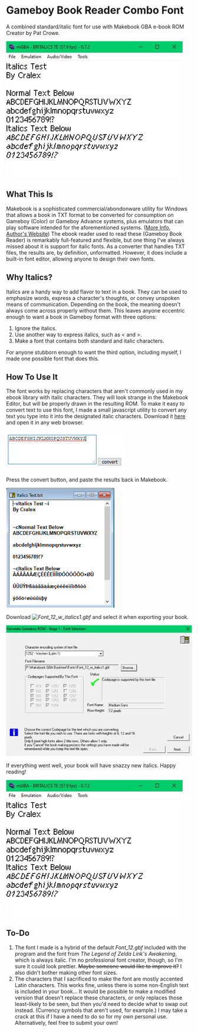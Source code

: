 # Gameboy Book Reader Combo Font

A combined standard/italic font for use with Makebook GBA e-book ROM Creator by Pat Crowe.

![Sample image in a GBA emulator.](Pictures/gba_image.png)

## What This Is

Makebook is a sophisticated commercial/abondonware utility for Windows that allows a book in TXT format to be converted for consumption on Gameboy (Color) or Gameboy Advance systems, plus emulators that can play software intended for the aforementioned systems. ([More Info](https://archive.org/details/makebook_gba_ebook_creator_v4.92b_20191113),  [Author's Website](http://www.mqp.com/fun/)) The ebook reader used to read these (Gameboy Book Reader) is remarkably full-featured and flexible, but one thing I've always missed about it is support for italic fonts. As a converter that handles TXT files, the results are, by definition, unformatted. However, it does include a built-in font editor, allowing anyone to design their own fonts.

## Why Italics?

Italics are a handy way to add flavor to text in a book. They can be used to emphasize words, express a character's thoughts, or convey unspoken means of communication. Depending on the book, the meaning doesn't always come across properly without them. This leaves anyone eccentric enough to want a book in Gameboy format with three options:

1. Ignore the italics.
2. Use another way to express italics, such as < and >.
3. Make a font that contains both standard and italic characters.

For anyone stubborn enough to want the third option, including myself, I made one possible font that does this.

## How To Use It

The font works by replacing characters that aren't commonly used in my ebook library with italic characters. They will look strange in the Makebook Editor, but will be properly drawn in the resulting ROM. To make it easy to convert text to use this font, I made a small javascript utility to convert any text you type into it into the designated italic characters. Download it [here](https://github.com/Cralex/Gameboy-Book-Reader-Combo-Font/raw/main/Sample%20Files/Formatting-Tool.zip) and open it in any web browser.

![Text in the formatting tool.](Pictures/converter.png)

Press the convert button, and paste the results back in Makebook.

![Editor with converted text.](Pictures/editor.png)

 Download *![Font_12_w_italics1.gbf](https://github.com/Cralex/Gameboy-Book-Reader-Combo-Font/raw/main/Font_12_w_italics1.gbf)* and select it when exporting your book. 

![Font selected to be used.](Pictures/rom-creation.png)

If everything went well, your book will have snazzy new italics. Happy reading!

![Snazzy new italics.](Pictures/gba_image.png)

## To-Do

1. The font I made is a hybrid of the default *Font_12.gbf* included with the program and the font from *The Legend of Zelda Link's Awakening*, which is always italic. I'm no professional font creator, though, so I'm sure it could look prettier. ~~Maybe someone would like to improve it?~~ I also didn't bother making other font sizes.
2. The characters that I sacrificed to make the font are mostly accented Latin characters. This works fine, unless there is some non-English text is included in your book… It would be possible to make a modified version that doesn't replace these characters, or only replaces those least-likely to be seen, but then you'd need to decide what to swap out instead. (Currency symbols that aren't used, for example.) I may take a crack at this if I have a need to do so for my own personal use. Alternatively, feel free to submit your own!
